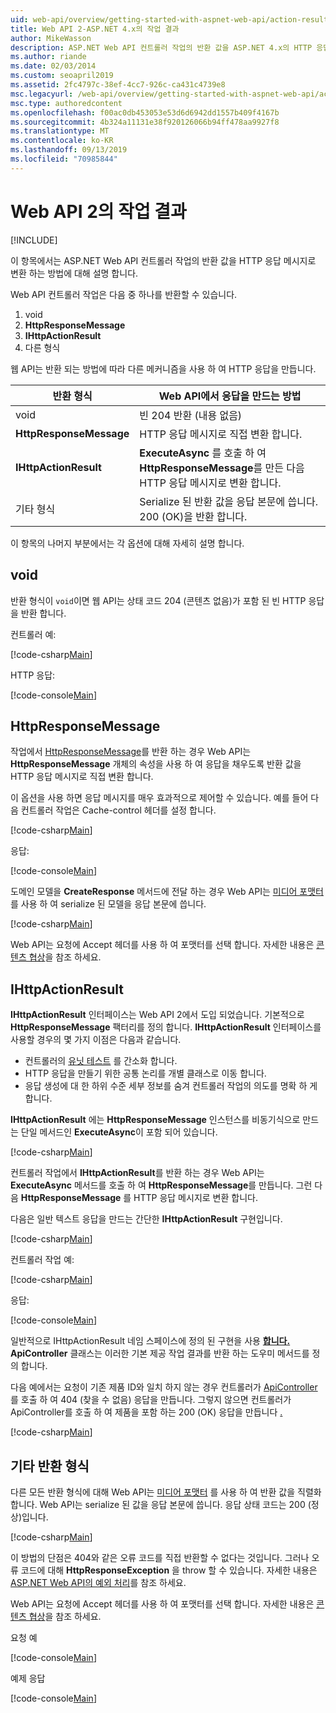```yaml
---
uid: web-api/overview/getting-started-with-aspnet-web-api/action-results
title: Web API 2-ASP.NET 4.x의 작업 결과
author: MikeWasson
description: ASP.NET Web API 컨트롤러 작업의 반환 값을 ASP.NET 4.x의 HTTP 응답 메시지로 변환 하는 방법을 설명 합니다.
ms.author: riande
ms.date: 02/03/2014
ms.custom: seoapril2019
ms.assetid: 2fc4797c-38ef-4cc7-926c-ca431c4739e8
msc.legacyurl: /web-api/overview/getting-started-with-aspnet-web-api/action-results
msc.type: authoredcontent
ms.openlocfilehash: f00ac0db453053e53d6d6942dd1557b409f4167b
ms.sourcegitcommit: 4b324a11131e38f920126066b94ff478aa9927f8
ms.translationtype: MT
ms.contentlocale: ko-KR
ms.lasthandoff: 09/13/2019
ms.locfileid: "70985844"
---
```

# <a name="action-results-in-web-api-2"></a>Web API 2의 작업 결과

[!INCLUDE[](~/includes/coreWebAPI.md)]

이 항목에서는 ASP.NET Web API 컨트롤러 작업의 반환 값을 HTTP 응답 메시지로 변환 하는 방법에 대해 설명 합니다.

Web API 컨트롤러 작업은 다음 중 하나를 반환할 수 있습니다.

1. void
2. **HttpResponseMessage**
3. **IHttpActionResult**
4. 다른 형식

웹 API는 반환 되는 방법에 따라 다른 메커니즘을 사용 하 여 HTTP 응답을 만듭니다.

| 반환 형식 | Web API에서 응답을 만드는 방법 |
| --- | --- |
| void | 빈 204 반환 (내용 없음) |
| **HttpResponseMessage** | HTTP 응답 메시지로 직접 변환 합니다. |
| **IHttpActionResult** | **ExecuteAsync** 를 호출 하 여 **HttpResponseMessage**를 만든 다음 HTTP 응답 메시지로 변환 합니다. |
| 기타 형식 | Serialize 된 반환 값을 응답 본문에 씁니다. 200 (OK)을 반환 합니다. |

이 항목의 나머지 부분에서는 각 옵션에 대해 자세히 설명 합니다.

## <a name="void"></a>void

반환 형식이 `void`이면 웹 API는 상태 코드 204 (콘텐츠 없음)가 포함 된 빈 HTTP 응답을 반환 합니다.

컨트롤러 예:

[!code-csharp[Main](action-results/samples/sample1.cs)]

HTTP 응답:

[!code-console[Main](action-results/samples/sample2.cmd)]

## <a name="httpresponsemessage"></a>HttpResponseMessage

작업에서 [HttpResponseMessage](https://msdn.microsoft.com/library/system.net.http.httpresponsemessage.aspx)를 반환 하는 경우 Web API는 **HttpResponseMessage** 개체의 속성을 사용 하 여 응답을 채우도록 반환 값을 HTTP 응답 메시지로 직접 변환 합니다.

이 옵션을 사용 하면 응답 메시지를 매우 효과적으로 제어할 수 있습니다. 예를 들어 다음 컨트롤러 작업은 Cache-control 헤더를 설정 합니다.

[!code-csharp[Main](action-results/samples/sample3.cs)]

응답:

[!code-console[Main](action-results/samples/sample4.cmd?highlight=2)]

도메인 모델을 **CreateResponse** 메서드에 전달 하는 경우 Web API는 [미디어 포맷터](../formats-and-model-binding/media-formatters.md) 를 사용 하 여 serialize 된 모델을 응답 본문에 씁니다.

[!code-csharp[Main](action-results/samples/sample5.cs)]

Web API는 요청에 Accept 헤더를 사용 하 여 포맷터를 선택 합니다. 자세한 내용은 [콘텐츠 협상](../formats-and-model-binding/content-negotiation.md)을 참조 하세요.

## <a name="ihttpactionresult"></a>IHttpActionResult

**IHttpActionResult** 인터페이스는 Web API 2에서 도입 되었습니다. 기본적으로 **HttpResponseMessage** 팩터리를 정의 합니다. **IHttpActionResult** 인터페이스를 사용할 경우의 몇 가지 이점은 다음과 같습니다.

- 컨트롤러의 [유닛 테스트](../testing-and-debugging/unit-testing-controllers-in-web-api.md) 를 간소화 합니다.
- HTTP 응답을 만들기 위한 공통 논리를 개별 클래스로 이동 합니다.
- 응답 생성에 대 한 하위 수준 세부 정보를 숨겨 컨트롤러 작업의 의도를 명확 하 게 합니다.

**IHttpActionResult** 에는 **HttpResponseMessage** 인스턴스를 비동기식으로 만드는 단일 메서드인 **ExecuteAsync**이 포함 되어 있습니다.

[!code-csharp[Main](action-results/samples/sample6.cs)]

컨트롤러 작업에서 **IHttpActionResult**를 반환 하는 경우 Web API는 **ExecuteAsync** 메서드를 호출 하 여 **HttpResponseMessage**를 만듭니다. 그런 다음 **HttpResponseMessage** 를 HTTP 응답 메시지로 변환 합니다.

다음은 일반 텍스트 응답을 만드는 간단한 **IHttpActionResult** 구현입니다.

[!code-csharp[Main](action-results/samples/sample7.cs)]

컨트롤러 작업 예:

[!code-csharp[Main](action-results/samples/sample8.cs)]

응답:

[!code-console[Main](action-results/samples/sample9.cmd)]

일반적으로 IHttpActionResult 네임 스페이스에 정의 된 구현을 사용 **[합니다.](https://msdn.microsoft.com/library/system.web.http.results.aspx)** **ApiController** 클래스는 이러한 기본 제공 작업 결과를 반환 하는 도우미 메서드를 정의 합니다.

다음 예에서는 요청이 기존 제품 ID와 일치 하지 않는 경우 컨트롤러가 [ApiController](https://msdn.microsoft.com/library/system.web.http.apicontroller.notfound.aspx) 를 호출 하 여 404 (찾을 수 없음) 응답을 만듭니다. 그렇지 않으면 컨트롤러가 ApiController를 호출 하 여 제품을 포함 하는 200 (OK) 응답을 만듭니다 [.](https://msdn.microsoft.com/library/dn314591.aspx)

[!code-csharp[Main](action-results/samples/sample10.cs)]

## <a name="other-return-types"></a>기타 반환 형식

다른 모든 반환 형식에 대해 Web API는 [미디어 포맷터](../formats-and-model-binding/media-formatters.md) 를 사용 하 여 반환 값을 직렬화 합니다. Web API는 serialize 된 값을 응답 본문에 씁니다. 응답 상태 코드는 200 (정상)입니다.

[!code-csharp[Main](action-results/samples/sample11.cs)]

이 방법의 단점은 404와 같은 오류 코드를 직접 반환할 수 없다는 것입니다. 그러나 오류 코드에 대해 **HttpResponseException** 을 throw 할 수 있습니다. 자세한 내용은 [ASP.NET Web API의 예외 처리](../error-handling/exception-handling.md)를 참조 하세요.

Web API는 요청에 Accept 헤더를 사용 하 여 포맷터를 선택 합니다. 자세한 내용은 [콘텐츠 협상](../formats-and-model-binding/content-negotiation.md)을 참조 하세요.

요청 예

[!code-console[Main](action-results/samples/sample12.cmd)]

예제 응답

[!code-console[Main](action-results/samples/sample13.cmd)]
